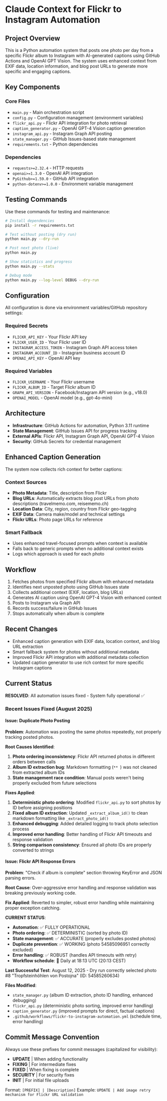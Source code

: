 # Claude Context for Flickr to Instagram Automation

## Project Overview
This is a Python automation system that posts one photo per day from a specific Flickr album to Instagram with AI-generated captions using GitHub Actions and OpenAI GPT Vision. The system uses enhanced context from EXIF data, location information, and blog post URLs to generate more specific and engaging captions.

## Key Components

### Core Files
- `main.py` - Main orchestration script
- `config.py` - Configuration management (environment variables)
- `flickr_api.py` - Flickr API integration for photo retrieval
- `caption_generator.py` - OpenAI GPT-4 Vision caption generation
- `instagram_api.py` - Instagram Graph API posting
- `state_manager.py` - GitHub Issues-based state management
- `requirements.txt` - Python dependencies

### Dependencies
- `requests>=2.32.4` - HTTP requests
- `openai>=1.3.0` - OpenAI API integration
- `PyGithub>=1.59.0` - GitHub API integration
- `python-dotenv>=1.0.0` - Environment variable management

## Testing Commands
Use these commands for testing and maintenance:

```bash
# Install dependencies
pip install -r requirements.txt

# Test without posting (dry run)
python main.py --dry-run

# Post next photo (live)
python main.py

# Show statistics and progress
python main.py --stats

# Debug mode
python main.py --log-level DEBUG --dry-run
```

## Configuration
All configuration is done via environment variables/GitHub repository settings:

### Required Secrets
- `FLICKR_API_KEY` - Your Flickr API key
- `FLICKR_USER_ID` - Your Flickr user ID
- `INSTAGRAM_ACCESS_TOKEN` - Instagram Graph API access token
- `INSTAGRAM_ACCOUNT_ID` - Instagram business account ID
- `OPENAI_API_KEY` - OpenAI API key

### Required Variables
- `FLICKR_USERNAME` - Your Flickr username
- `FLICKR_ALBUM_ID` - Target Flickr album ID
- `GRAPH_API_VERSION` - Facebook/Instagram API version (e.g., v18.0)
- `OPENAI_MODEL` - OpenAI model (e.g., gpt-4o-mini)

## Architecture
- **Infrastructure**: GitHub Actions for automation, Python 3.11 runtime
- **State Management**: GitHub Issues API for progress tracking
- **External APIs**: Flickr API, Instagram Graph API, OpenAI GPT-4 Vision
- **Security**: GitHub Secrets for credential management

## Enhanced Caption Generation
The system now collects rich context for better captions:

### Context Sources
- **Photo Metadata**: Title, description from Flickr
- **Blog URLs**: Automatically extracts blog post URLs from photo descriptions (travelmemo.com, reisememo.ch)
- **Location Data**: City, region, country from Flickr geo-tagging
- **EXIF Data**: Camera make/model and technical settings
- **Flickr URLs**: Photo page URLs for reference

### Smart Fallback
- Uses enhanced travel-focused prompts when context is available
- Falls back to generic prompts when no additional context exists
- Logs which approach is used for each photo

## Workflow
1. Fetches photos from specified Flickr album with enhanced metadata
2. Identifies next unposted photo using GitHub Issues state
3. Collects additional context (EXIF, location, blog URLs)
4. Generates AI caption using OpenAI GPT-4 Vision with enhanced context
5. Posts to Instagram via Graph API
6. Records success/failure in GitHub Issues
7. Stops automatically when album is complete

## Recent Changes
- Enhanced caption generation with EXIF data, location context, and blog URL extraction
- Smart fallback system for photos without additional metadata
- Improved Flickr API integration with additional metadata collection
- Updated caption generator to use rich context for more specific Instagram captions

## Current Status
**RESOLVED**: All automation issues fixed - System fully operational ✅

### Recent Issues Fixed (August 2025)

#### Issue: Duplicate Photo Posting
**Problem**: Automation was posting the same photos repeatedly, not properly tracking posted photos.

**Root Causes Identified**:
1. **Photo ordering inconsistency**: Flickr API returned photos in different orders between calls
2. **Album ID extraction bug**: Markdown formatting (`** `) was not cleaned from extracted album IDs
3. **State management race condition**: Manual posts weren't being properly excluded from future selections

**Fixes Applied**:
1. **Deterministic photo ordering**: Modified `flickr_api.py` to sort photos by ID before assigning positions
2. **Fixed album ID extraction**: Updated `_extract_album_id()` to clean markdown formatting like `_extract_photo_id()`
3. **Enhanced debugging**: Added detailed logging to track photo selection process
4. **Improved error handling**: Better handling of Flickr API timeouts and response validation
5. **String comparison consistency**: Ensured all photo IDs are properly converted to strings

#### Issue: Flickr API Response Errors
**Problem**: "Check if album is complete" section throwing KeyError and JSON parsing errors.

**Root Cause**: Over-aggressive error handling and response validation was breaking previously working code.

**Fix Applied**: Reverted to simpler, robust error handling while maintaining proper exception catching.

**CURRENT STATUS**:
- **Automation**: ✅ FULLY OPERATIONAL
- **Photo ordering**: ✅ DETERMINISTIC (sorted by photo ID)
- **State management**: ✅ ACCURATE (properly excludes posted photos)
- **Duplicate prevention**: ✅ WORKING (photo 54585096951 correctly excluded)
- **Error handling**: ✅ ROBUST (handles API timeouts with retry)
- **Workflow schedule**: 📅 Daily at 18:13 UTC (20:13 CEST)

**Last Successful Test**: August 12, 2025 - Dry run correctly selected photo #8 "Tropfsteinhöhlen von Postojna" (ID: 54585260634)

**Files Modified**:
- `state_manager.py` (album ID extraction, photo ID handling, enhanced debugging)
- `flickr_api.py` (deterministic photo sorting, improved error handling)
- `caption_generator.py` (improved prompts for direct, factual captions)
- `.github/workflows/flickr-to-instagram-automation.yml` (schedule time, error handling)

## Commit Message Convention
Always use these prefixes for commit messages (capitalized for visibility):
- **UPDATE** | When adding functionality
- **FIXING** | For intermediate fixes  
- **FIXED** | When fixing is complete
- **SECURITY** | For security fixes
- **INIT** | For initial file uploads

Format: `[PREFIX] | [Description]`
Example: `UPDATE | Add image retry mechanism for Flickr URL validation`